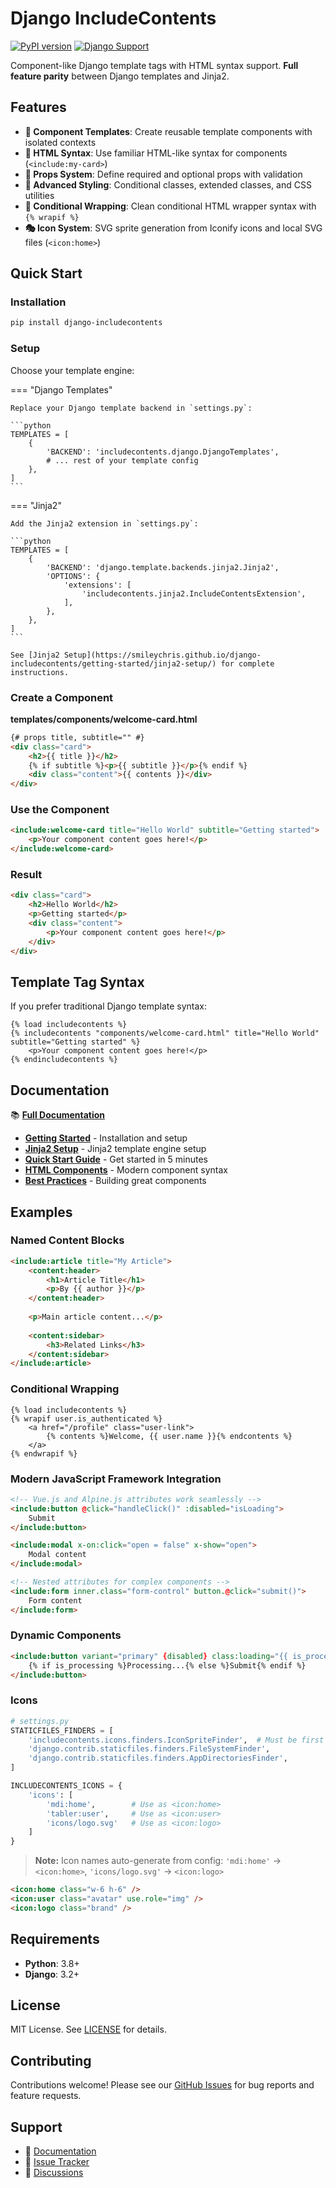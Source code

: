 # Django IncludeContents
[![PyPI version](https://img.shields.io/pypi/v/django-includecontents)](https://pypi.org/project/django-includecontents/)
[![Django Support](https://img.shields.io/pypi/djversions/django-includecontents.svg)](https://pypi.org/project/django-includecontents/)

Component-like Django template tags with HTML syntax support. **Full feature parity** between Django templates and Jinja2.

## Features

- **🧩 Component Templates**: Create reusable template components with isolated contexts
- **📝 HTML Syntax**: Use familiar HTML-like syntax for components (`<include:my-card>`)
- **🎯 Props System**: Define required and optional props with validation
- **🎨 Advanced Styling**: Conditional classes, extended classes, and CSS utilities
- **🔀 Conditional Wrapping**: Clean conditional HTML wrapper syntax with `{% wrapif %}`
- **🎭 Icon System**: SVG sprite generation from Iconify icons and local SVG files (`<icon:home>`)

## Quick Start

### Installation

```bash
pip install django-includecontents
```

### Setup

Choose your template engine:

=== "Django Templates"

    Replace your Django template backend in `settings.py`:

    ```python
    TEMPLATES = [
        {
            'BACKEND': 'includecontents.django.DjangoTemplates',
            # ... rest of your template config
        },
    ]
    ```

=== "Jinja2"

    Add the Jinja2 extension in `settings.py`:

    ```python
    TEMPLATES = [
        {
            'BACKEND': 'django.template.backends.jinja2.Jinja2',
            'OPTIONS': {
                'extensions': [
                    'includecontents.jinja2.IncludeContentsExtension',
                ],
            },
        },
    ]
    ```

    See [Jinja2 Setup](https://smileychris.github.io/django-includecontents/getting-started/jinja2-setup/) for complete instructions.

### Create a Component

**templates/components/welcome-card.html**
```html
{# props title, subtitle="" #}
<div class="card">
    <h2>{{ title }}</h2>
    {% if subtitle %}<p>{{ subtitle }}</p>{% endif %}
    <div class="content">{{ contents }}</div>
</div>
```

### Use the Component

```html
<include:welcome-card title="Hello World" subtitle="Getting started">
    <p>Your component content goes here!</p>
</include:welcome-card>
```

### Result

```html
<div class="card">
    <h2>Hello World</h2>
    <p>Getting started</p>
    <div class="content">
        <p>Your component content goes here!</p>
    </div>
</div>
```

## Template Tag Syntax

If you prefer traditional Django template syntax:

```django
{% load includecontents %}
{% includecontents "components/welcome-card.html" title="Hello World" subtitle="Getting started" %}
    <p>Your component content goes here!</p>
{% endincludecontents %}
```

## Documentation

📚 **[Full Documentation](https://smileychris.github.io/django-includecontents/)**

- **[Getting Started](https://smileychris.github.io/django-includecontents/getting-started/installation/)** - Installation and setup
- **[Jinja2 Setup](https://smileychris.github.io/django-includecontents/getting-started/jinja2-setup/)** - Jinja2 template engine setup
- **[Quick Start Guide](https://smileychris.github.io/django-includecontents/getting-started/quickstart/)** - Get started in 5 minutes
- **[HTML Components](https://smileychris.github.io/django-includecontents/using-components/html-syntax/)** - Modern component syntax
- **[Best Practices](https://smileychris.github.io/django-includecontents/building-components/best-practices/)** - Building great components

## Examples

### Named Content Blocks

```html
<include:article title="My Article">
    <content:header>
        <h1>Article Title</h1>
        <p>By {{ author }}</p>
    </content:header>
    
    <p>Main article content...</p>
    
    <content:sidebar>
        <h3>Related Links</h3>
    </content:sidebar>
</include:article>
```

### Conditional Wrapping

```django
{% load includecontents %}
{% wrapif user.is_authenticated %}
    <a href="/profile" class="user-link">
        {% contents %}Welcome, {{ user.name }}{% endcontents %}
    </a>
{% endwrapif %}
```

### Modern JavaScript Framework Integration

```html
<!-- Vue.js and Alpine.js attributes work seamlessly -->
<include:button @click="handleClick()" :disabled="isLoading">
    Submit
</include:button>

<include:modal x-on:click="open = false" x-show="open">
    Modal content
</include:modal>

<!-- Nested attributes for complex components -->
<include:form inner.class="form-control" button.@click="submit()">
    Form content
</include:form>
```

### Dynamic Components

```html
<include:button variant="primary" {disabled} class:loading="{{ is_processing }}">
    {% if is_processing %}Processing...{% else %}Submit{% endif %}
</include:button>
```

### Icons

```python
# settings.py
STATICFILES_FINDERS = [
    'includecontents.icons.finders.IconSpriteFinder',  # Must be first for icons
    'django.contrib.staticfiles.finders.FileSystemFinder',
    'django.contrib.staticfiles.finders.AppDirectoriesFinder',
]

INCLUDECONTENTS_ICONS = {
    'icons': [
        'mdi:home',        # Use as <icon:home>
        'tabler:user',     # Use as <icon:user>
        'icons/logo.svg'   # Use as <icon:logo>
    ]
}
```

> **Note:** Icon names auto-generate from config: `'mdi:home'` → `<icon:home>`, `'icons/logo.svg'` → `<icon:logo>`

```html
<icon:home class="w-6 h-6" />
<icon:user class="avatar" use.role="img" />
<icon:logo class="brand" />
```

## Requirements

- **Python**: 3.8+
- **Django**: 3.2+

## License

MIT License. See [LICENSE](LICENSE) for details.

## Contributing

Contributions welcome! Please see our [GitHub Issues](https://github.com/SmileyChris/django-includecontents/issues) for bug reports and feature requests.

## Support

- 📖 [Documentation](https://smileychris.github.io/django-includecontents/)
- 🐛 [Issue Tracker](https://github.com/SmileyChris/django-includecontents/issues)
- 💬 [Discussions](https://github.com/SmileyChris/django-includecontents/discussions)
